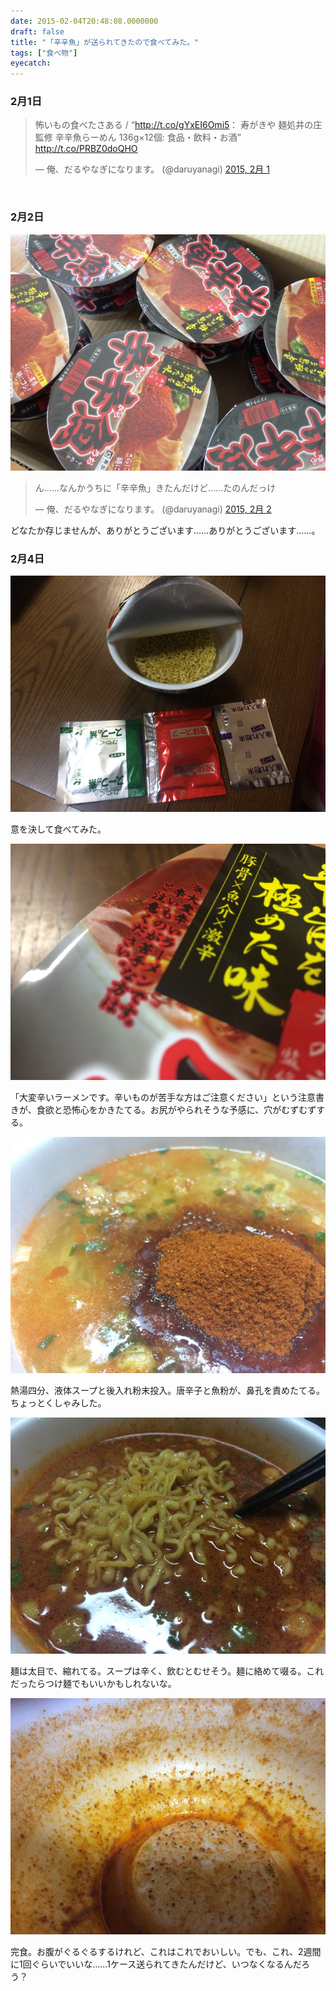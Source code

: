 ```yaml
---
date: 2015-02-04T20:48:08.0000000
draft: false
title: "「辛辛魚」が送られてきたので食べてみた。"
tags: ["食べ物"]
eyecatch: 
---
```


<div class="section">
<h3>2月1日</h3>
<p><blockquote class="twitter-tweet" lang="ja"><p>怖いもの食べたさある / “<a href="http://t.co/gYxEI6Omi5">http://t.co/gYxEI6Omi5</a>： 寿がきや 麺処井の庄監修 辛辛魚らーめん 136g×12個: 食品・飲料・お酒” <a href="http://t.co/PRBZ0doQHO">http://t.co/PRBZ0doQHO</a></p>&mdash; 俺、だるやなぎになります。 (@daruyanagi) <a href="https://twitter.com/daruyanagi/status/561719634777235456">2015, 2月 1</a></blockquote><script async src="//platform.twitter.com/widgets.js" charset="utf-8"></script><br />
</p>

</div>
<div class="section">
<h3>2月2日</h3>
<p><span itemscope itemtype="http://schema.org/Photograph"><img src="20150202144036.jpg" alt="f:id:daruyanagi:20150202144036j:plain" title="f:id:daruyanagi:20150202144036j:plain" class="hatena-fotolife" itemprop="image"></span></p><p><blockquote class="twitter-tweet" lang="ja"><p>ん……なんかうちに「辛辛魚」きたんだけど……たのんだっけ</p>&mdash; 俺、だるやなぎになります。 (@daruyanagi) <a href="https://twitter.com/daruyanagi/status/562122719987511296">2015, 2月 2</a></blockquote><script async src="//platform.twitter.com/widgets.js" charset="utf-8"></script></p><p>どなたか存じませんが、ありがとうございます……ありがとうございます……。</p>

</div>
<div class="section">
<h3>2月4日</h3>
<p><span itemscope itemtype="http://schema.org/Photograph"><img src="20150204181238.jpg" alt="f:id:daruyanagi:20150204181238j:plain" title="f:id:daruyanagi:20150204181238j:plain" class="hatena-fotolife" itemprop="image"></span></p><p>意を決して食べてみた。</p><p><span itemscope itemtype="http://schema.org/Photograph"><img src="20150204181320.jpg" alt="f:id:daruyanagi:20150204181320j:plain" title="f:id:daruyanagi:20150204181320j:plain" class="hatena-fotolife" itemprop="image"></span></p><p>「大変辛いラーメンです。辛いものが苦手な方はご注意ください」という注意書きが、食欲と恐怖心をかきたてる。お尻がやられそうな予感に、穴がむずむずする。</p><p><span itemscope itemtype="http://schema.org/Photograph"><img src="20150204182246.jpg" alt="f:id:daruyanagi:20150204182246j:plain" title="f:id:daruyanagi:20150204182246j:plain" class="hatena-fotolife" itemprop="image"></span></p><p>熱湯四分、液体スープと後入れ粉末投入。唐辛子と魚粉が、鼻孔を責めたてる。ちょっとくしゃみした。</p><p><span itemscope itemtype="http://schema.org/Photograph"><img src="20150204182328.jpg" alt="f:id:daruyanagi:20150204182328j:plain" title="f:id:daruyanagi:20150204182328j:plain" class="hatena-fotolife" itemprop="image"></span></p><p>麺は太目で、縮れてる。スープは辛く、飲むとむせそう。麺に絡めて啜る。これだったらつけ麺でもいいかもしれないな。</p><p><span itemscope itemtype="http://schema.org/Photograph"><img src="20150204184948.jpg" alt="f:id:daruyanagi:20150204184948j:plain" title="f:id:daruyanagi:20150204184948j:plain" class="hatena-fotolife" itemprop="image"></span></p><p>完食。お腹がぐるぐるするけれど、これはこれでおいしい。でも、これ、2週間に1回ぐらいでいいな……1ケース送られてきたんだけど、いつなくなるんだろう？</p>

</div>